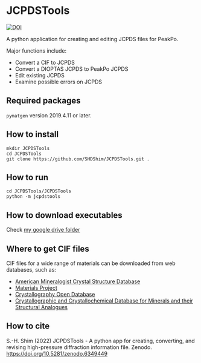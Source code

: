 # JCPDSTools

[![DOI](https://zenodo.org/badge/247157282.svg)](https://zenodo.org/badge/latestdoi/247157282)

A python application for creating and editing JCPDS files for PeakPo.

Major functions include:

- Convert a CIF to JCPDS  
- Convert a DIOPTAS JCPDS to PeakPo JCPDS  
- Edit existing JCPDS  
- Examine possible errors on JCPDS  

## Required packages

`pymatgen` version 2019.4.11 or later.  

## How to install

```
mkdir JCPDSTools
cd JCPDSTools
git clone https://github.com/SHDShim/JCPDSTools.git .
```

## How to run

```
cd JCPDSTools/JCPDSTools
python -m jcpdstools
```

## How to download executables

Check [my google drive folder](https://drive.google.com/drive/folders/0B0kkQLbYpQDYfjBGT21uMkx5cU1JMHJIUUhGR1FkdDVUdzFYVUdKR0Zya2NRcFYtUmRVUGM?resourcekey=0-FT-Lc6ZeuUBMaqHzzjZSbg&usp=sharing)


## Where to get CIF files

CIF files for a wide range of materials can be downloaded from web databases, such as:

- [American Mineralogist Crystal Structure Database](http://rruff.geo.arizona.edu/AMS/amcsd.php)  
- [Materials Project](https://materialsproject.org)  
- [Crystallography Open Database](http://www.crystallography.net/cod/index.php)  
- [Crystallographic and Crystallochemical Database for Minerals and their Structural Analogues](http://database.iem.ac.ru/mincryst/index.php)  

## How to cite

S.-H. Shim (2022) JCPDSTools - A python app for creating, converting, and revising high-pressure diffraction information file. Zenodo. https://doi.org/10.5281/zenodo.6349449

